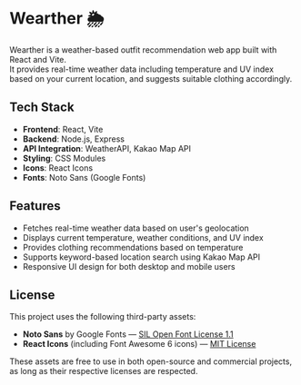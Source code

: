 # Wearther 🌦️

Wearther is a weather-based outfit recommendation web app built with React and Vite.  
It provides real-time weather data including temperature and UV index based on your current location, and suggests suitable clothing accordingly.

## Tech Stack

- **Frontend**: React, Vite
- **Backend**: Node.js, Express
- **API Integration**: WeatherAPI, Kakao Map API
- **Styling**: CSS Modules
- **Icons**: React Icons
- **Fonts**: Noto Sans (Google Fonts)

## Features

- Fetches real-time weather data based on user's geolocation
- Displays current temperature, weather conditions, and UV index
- Provides clothing recommendations based on temperature
- Supports keyword-based location search using Kakao Map API
- Responsive UI design for both desktop and mobile users

## License

This project uses the following third-party assets:

- **Noto Sans** by Google Fonts — [SIL Open Font License 1.1](https://scripts.sil.org/OFL)
- **React Icons** (including Font Awesome 6 icons) — [MIT License](https://github.com/react-icons/react-icons)

These assets are free to use in both open-source and commercial projects, as long as their respective licenses are respected.